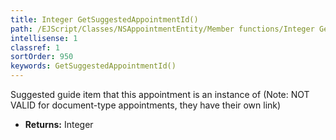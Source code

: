 ```yaml
---
title: Integer GetSuggestedAppointmentId()
path: /EJScript/Classes/NSAppointmentEntity/Member functions/Integer GetSuggestedAppointmentId()
intellisense: 1
classref: 1
sortOrder: 950
keywords: GetSuggestedAppointmentId()
---
```



Suggested guide item that this appointment is an instance of (Note: NOT VALID for document-type appointments, they have their own link)



* **Returns:** Integer



